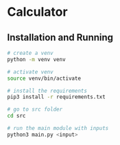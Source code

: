 # Calculator

## Installation and Running

```sh
# create a venv
python -m venv venv

# activate venv
source venv/bin/activate

# install the requirements
pip3 install -r requirements.txt

# go to src folder
cd src

# run the main module with inputs
python3 main.py <input>
```